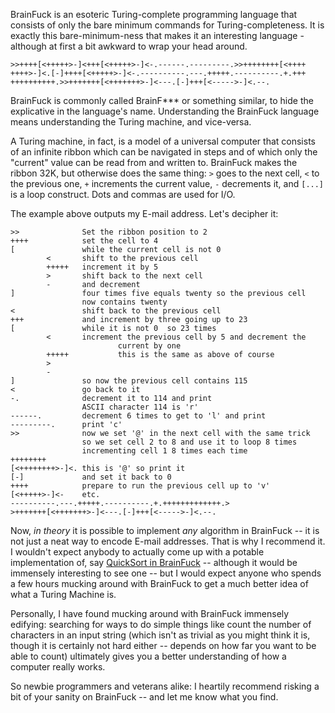 BrainFuck is an esoteric Turing-complete programming language that consists of only the bare minimum commands for Turing-completeness. It is exactly this bare-minimum-ness that makes it an interesting language - although at first a bit awkward to wrap your head around.

    >>++++[<+++++>-]<+++[<+++++>-]<-.------.---------.>>++++++++[<++++
    ++++>-]<.[-]++++[<+++++>-]<-.----------.---.+++++.----------.+.+++
    ++++++++++.>>+++++++[<+++++++>-]<---.[-]+++[<----->-]<.--.

<!--more-->

BrainFuck is commonly called BrainF\*\*\* or something similar, to hide the explicative in the language's name. Understanding the BrainFuck language means understanding the Turing machine, and vice-versa.

A Turing machine, in fact, is a model of a universal computer that consists of an infinite ribbon which can be navigated in steps and of which only the "current" value can be read from and written to. BrainFuck makes the ribbon 32K, but otherwise does the same thing: `>` goes to the next cell, `<` to the previous one, `+` increments the current value, `-` decrements it, and `[...]` is a loop construct. Dots and commas are used for I/O.

The example above outputs my E-mail address. Let's decipher it:

    >>              Set the ribbon position to 2
    ++++            set the cell to 4
    [               while the current cell is not 0
            <       shift to the previous cell
            +++++   increment it by 5
            >       shift back to the next cell
            -       and decrement
    ]               four times five equals twenty so the previous cell
                    now contains twenty
    <               shift back to the previous cell
    +++             and increment by three going up to 23
    [               while it is not 0  so 23 times
            <       increment the previous cell by 5 and decrement the
                            current by one
            +++++           this is the same as above of course
            >
            -
    ]               so now the previous cell contains 115
    <               go back to it
    -.              decrement it to 114 and print
                    ASCII character 114 is 'r'
    ------.         decrement 6 times to get to 'l' and print
    ---------.      print 'c'
    >>              now we set '@' in the next cell with the same trick
                    so we set cell 2 to 8 and use it to loop 8 times
                    incrementing cell 1 8 times each time
    ++++++++
    [<++++++++>-]<. this is '@' so print it
    [-]             and set it back to 0
    ++++            prepare to run the previous cell up to 'v'
    [<+++++>-]<-    etc.
    ----------.---.+++++.----------.+.+++++++++++++.>
    >+++++++[<+++++++>-]<---.[-]+++[<----->-]<.--.

Now, _in theory_ it is possible to implement _any_ algorithm in BrainFuck -- it is not just a neat way to encode E-mail addresses. That is why I recommend it. I wouldn't expect anybody to actually come up with a potable implementation of, say [QuickSort in BrainFuck](http://codegolf.stackexchange.com/questions/2445/implement-quicksort-in-brainfuck) -- although it would be immensely interesting to see one -- but I would expect anyone who spends a few hours mucking around with BrainFuck to get a much better idea of what a Turing Machine is.

Personally, I have found mucking around with BrainFuck immensely edifying: searching for ways to do simple things like count the number of characters in an input string (which isn't as trivial as you might think it is, though it is certainly not hard either -- depends on how far you want to be able to count) ultimately gives you a better understanding of how a computer really works.

So newbie programmers and veterans alike: I heartily recommend risking a bit of your sanity on BrainFuck -- and let me know what you find.